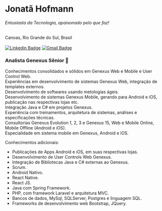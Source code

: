 # Jonatã Hofmann
###### Entusiasta da Tecnologia, apaixonado pelo que faz!<br>
Canoas, Rio Grande do Sul, Brasil<br/><br/>
[![Linkedin Badge](https://img.shields.io/badge/-LinkedIn-blue?style=flat-square&logo=Linkedin&logoColor=white&link=https://www.linkedin.com/in/jonatahofmann/)](https://www.linkedin.com/in/jonatahofmann/)
[![Gmail Badge](https://img.shields.io/badge/-Gmail-c14438?style=flat-square&logo=Gmail&logoColor=white&link=mailto:jonatahofmann@gmail.com)](mailto:jonatahofmann@gmail.com)

### Analista Genexus Sênior :rocket:

Conhecimentos consolidados e sólidos em Genexus Web e Mobile e User Control Web.<br/>
Experiências em desenvolvimento de sistemas Genexus Web, integração de templates externos.<br/>
Desenvolvimento de softwares usando metologias ágeis.<br/>
Desenvolvimento de sistemas Genexus Mobile, gerando para Android e iOS, publicação nas respectivas lojas etc.<br/>
Integração Java e C# em projetos Genexus.<br/>
Experiência com treinamentos, arquitetura de sistemas, análises e especificações técnicas.<br/>
Consultorias Genexus Evolution 1, 2, 3 e Genexus 15, Web e Mobile Online, Mobile Offline (Android e iOS).<br/>
Especialidade em sistema mobile em Genexus, Android e iOS.<br/>

Conhecimentos adicionais:
- Publicações de Apps Android e iOS, em suas respectivas lojas.
- Desenvolvimento de User Controls Web Genexus.
- Integração de Bibliotecas Java e C# externas ao Genexus.
- Scrum.
- Android Nativo.
- React Native.
- React JS.
- Java com Spring Framework.
- PHP, com framework Laravel e arquitetura MVC.
- Bancos de dados, MySql, SQLServer, Postgres e linguagem SQL.
- Frameworks de desenvolvimento web Bootstrap, JQuery. 

<!--
**JonataHofmann/JonataHofmann** is a ✨ _special_ ✨ repository because its `README.md` (this file) appears on your GitHub profile.

Here are some ideas to get you started:

- 🔭 I’m currently working on ...
- 🌱 I’m currently learning ...
- 👯 I’m looking to collaborate on ...
- 🤔 I’m looking for help with ...
- 💬 Ask me about ...
- 📫 How to reach me: ...
- 😄 Pronouns: ...
- ⚡ Fun fact: ...
-->
